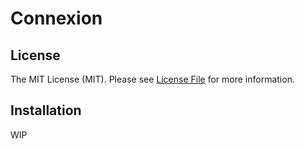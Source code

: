 # Connexion

## License

The MIT License (MIT). Please see [License File](LICENSE.md) for more information.

## Installation

WIP
